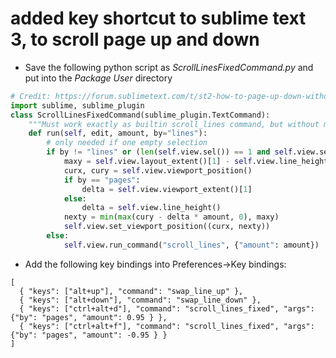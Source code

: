 # added key shortcut to sublime text 3, to scroll page up and down

- Save the following python script as *ScrollLinesFixedCommand.py* and put into the *Package User* directory
```python
# Credit: https://forum.sublimetext.com/t/st2-how-to-page-up-down-without-moving-the-cursor/10434/4
import sublime, sublime_plugin
class ScrollLinesFixedCommand(sublime_plugin.TextCommand):
	"""Must work exactly as builtin scroll_lines command, but without moving the cursor when it goes out of the visible area."""
	def run(self, edit, amount, by="lines"):
		# only needed if one empty selection
		if by != "lines" or (len(self.view.sel()) == 1 and self.view.sel()[0].empty()):
			maxy = self.view.layout_extent()[1] - self.view.line_height()
			curx, cury = self.view.viewport_position()
			if by == "pages":
				delta = self.view.viewport_extent()[1]
			else:
				delta = self.view.line_height()
			nexty = min(max(cury - delta * amount, 0), maxy)
			self.view.set_viewport_position((curx, nexty))
		else:
			self.view.run_command("scroll_lines", {"amount": amount})
```

- Add the following key bindings into Preferences->Key bindings:
```
[
  { "keys": ["alt+up"], "command": "swap_line_up" },
  { "keys": ["alt+down"], "command": "swap_line_down" },
  { "keys": ["ctrl+alt+d"], "command": "scroll_lines_fixed", "args": {"by": "pages", "amount": 0.95 } },
  { "keys": ["ctrl+alt+f"], "command": "scroll_lines_fixed", "args": {"by": "pages", "amount": -0.95 } }
]
```
